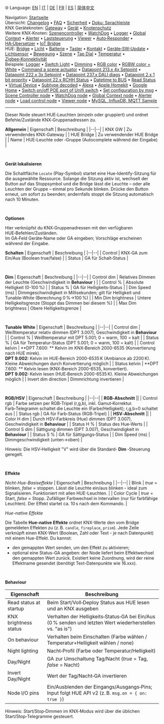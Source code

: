🌐 Language: [EN](/node-red-contrib-knx-ultimate/wiki/HUE+Light) | [IT](/node-red-contrib-knx-ultimate/wiki/it-HUE+Light) | [DE](/node-red-contrib-knx-ultimate/wiki/de-HUE+Light) | [FR](/node-red-contrib-knx-ultimate/wiki/fr-HUE+Light) | [ES](/node-red-contrib-knx-ultimate/wiki/es-HUE+Light) | [简体中文](/node-red-contrib-knx-ultimate/wiki/zh-CN-HUE+Light)

<!-- NAV START -->
Navigation: [Startseite](https://supergiovane.github.io/node-red-contrib-knx-ultimate/wiki/de-Home)  
Übersicht: [Changelog](https://github.com/Supergiovane/node-red-contrib-knx-ultimate/blob/master/CHANGELOG.md) • [FAQ](https://supergiovane.github.io/node-red-contrib-knx-ultimate/wiki/de-FAQ-Troubleshoot) • [Sicherheit](https://supergiovane.github.io/node-red-contrib-knx-ultimate/wiki/de-SECURITY) • [Doku: Sprachleiste](https://supergiovane.github.io/node-red-contrib-knx-ultimate/wiki/de-Docs-Language-Bar)  
KNX Geräteknoten: [Gateway](https://supergiovane.github.io/node-red-contrib-knx-ultimate/wiki/de-Gateway-configuration) • [Gerät](https://supergiovane.github.io/node-red-contrib-knx-ultimate/wiki/de-Device) • [Knotenschutz](https://supergiovane.github.io/node-red-contrib-knx-ultimate/wiki/de-Protections)  
Weitere KNX‑Knoten: [Szenencontroller](https://supergiovane.github.io/node-red-contrib-knx-ultimate/wiki/de-SceneController-Configuration) • [WatchDog](https://supergiovane.github.io/node-red-contrib-knx-ultimate/wiki/de-WatchDog-Configuration) • [Logger](https://supergiovane.github.io/node-red-contrib-knx-ultimate/wiki/de-Logger-Configuration) • [Global Context](https://supergiovane.github.io/node-red-contrib-knx-ultimate/wiki/de-GlobalVariable) • [Alerter](https://supergiovane.github.io/node-red-contrib-knx-ultimate/wiki/de-Alerter-Configuration) • [Laststeuerung](https://supergiovane.github.io/node-red-contrib-knx-ultimate/wiki/de-LoadControl-Configuration) • [Viewer](https://supergiovane.github.io/node-red-contrib-knx-ultimate/wiki/de-knxUltimateViewer) • [Auto‑Responder](https://supergiovane.github.io/node-red-contrib-knx-ultimate/wiki/de-KNXAutoResponder) • [HA‑Übersetzer](https://supergiovane.github.io/node-red-contrib-knx-ultimate/wiki/de-HATranslator) • [IoT Bridge](https://supergiovane.github.io/node-red-contrib-knx-ultimate/wiki/de-IoT-Bridge-Configuration)  
HUE: [Bridge](https://supergiovane.github.io/node-red-contrib-knx-ultimate/wiki/de-HUE+Bridge+configuration) • [Licht](https://supergiovane.github.io/node-red-contrib-knx-ultimate/wiki/de-HUE+Light) • [Batterie](https://supergiovane.github.io/node-red-contrib-knx-ultimate/wiki/de-HUE+Battery) • [Taster](https://supergiovane.github.io/node-red-contrib-knx-ultimate/wiki/de-HUE+Button) • [Kontakt](https://supergiovane.github.io/node-red-contrib-knx-ultimate/wiki/de-HUE+Contact+sensor) • [Geräte‑SW‑Update](https://supergiovane.github.io/node-red-contrib-knx-ultimate/wiki/de-HUE+Device+software+update) • [Lichtsensor](https://supergiovane.github.io/node-red-contrib-knx-ultimate/wiki/de-HUE+Light+sensor) • [Bewegung](https://supergiovane.github.io/node-red-contrib-knx-ultimate/wiki/de-HUE+Motion) • [Szene](https://supergiovane.github.io/node-red-contrib-knx-ultimate/wiki/de-HUE+Scene) • [Tap Dial](https://supergiovane.github.io/node-red-contrib-knx-ultimate/wiki/de-HUE+Tapdial) • [Temperatur](https://supergiovane.github.io/node-red-contrib-knx-ultimate/wiki/de-HUE+Temperature+sensor) • [Zigbee‑Konnektivität](https://supergiovane.github.io/node-red-contrib-knx-ultimate/wiki/de-HUE+Zigbee+connectivity)  
Beispiele: [Logger](https://supergiovane.github.io/node-red-contrib-knx-ultimate/wiki/de-Logger-Sample) • [Switch Light](https://supergiovane.github.io/node-red-contrib-knx-ultimate/wiki/-Sample---Switch-light) • [Dimming](https://supergiovane.github.io/node-red-contrib-knx-ultimate/wiki/-Sample---Dimming) • [RGB color](https://supergiovane.github.io/node-red-contrib-knx-ultimate/wiki/-Sample---RGB-Color) • [RGBW color + White](https://supergiovane.github.io/node-red-contrib-knx-ultimate/wiki/-Sample---RGBW-Color-plus-White) • [Command a scene actuator](https://supergiovane.github.io/node-red-contrib-knx-ultimate/wiki/-Sample---Control-a-scene-actuator) • [Datapoint 213.x 4x Setpoint](https://supergiovane.github.io/node-red-contrib-knx-ultimate/wiki/-Sample---DPT213) • [Datapoint 222.x 3x Setpoint](https://supergiovane.github.io/node-red-contrib-knx-ultimate/wiki/-Sample---DPT222) • [Datapoint 237.x DALI diags](https://supergiovane.github.io/node-red-contrib-knx-ultimate/wiki/-Sample---DPT237) • [Datapoint 2.x 1 bit proprity](https://supergiovane.github.io/node-red-contrib-knx-ultimate/wiki/-Sample---DPT2) • [Datapoint 22.x RCHH Status](https://supergiovane.github.io/node-red-contrib-knx-ultimate/wiki/-Sample---DPT22) • [Datetime to BUS](https://supergiovane.github.io/node-red-contrib-knx-ultimate/wiki/-Sample---DateTime-to-BUS) • [Read Status](https://supergiovane.github.io/node-red-contrib-knx-ultimate/wiki/-Sample---Read-value-from-Device) • [Virtual Device](https://supergiovane.github.io/node-red-contrib-knx-ultimate/wiki/-Sample---Virtual-Device) • [Subtype decoded](https://supergiovane.github.io/node-red-contrib-knx-ultimate/wiki/-Sample---Subtype) • [Alexa](https://supergiovane.github.io/node-red-contrib-knx-ultimate/wiki/-Sample---Alexa) • [Apple Homekit](https://supergiovane.github.io/node-red-contrib-knx-ultimate/wiki/-Sample---Apple-Homekit) • [Google Home](https://supergiovane.github.io/node-red-contrib-knx-ultimate/wiki/-Sample---Google-Assistant) • [Switch on/off POE port of Unifi switch](https://supergiovane.github.io/node-red-contrib-knx-ultimate/wiki/-Sample---UnifiPOE) • [Set configuration by msg](https://supergiovane.github.io/node-red-contrib-knx-ultimate/wiki/-Sample-setConfig) • [Scene Controller node](https://supergiovane.github.io/node-red-contrib-knx-ultimate/wiki/Sample-Scene-Node) • [WatchDog node](https://supergiovane.github.io/node-red-contrib-knx-ultimate/wiki/-Sample---WatchDog) • [Global Context node](https://supergiovane.github.io/node-red-contrib-knx-ultimate/wiki/SampleGlobalContextNode) • [Alerter node](https://supergiovane.github.io/node-red-contrib-knx-ultimate/wiki/SampleAlerter) • [Load control node](https://supergiovane.github.io/node-red-contrib-knx-ultimate/wiki/SampleLoadControl) • [Viewer node](https://supergiovane.github.io/node-red-contrib-knx-ultimate/wiki/knxUltimateViewer) • [MySQL, InfluxDB, MQTT Sample](https://supergiovane.github.io/node-red-contrib-knx-ultimate/wiki/Sample-KNX2MQTT-KNX2MySQL-KNX2InfluxDB)
<!-- NAV END -->

---

<p>Dieser Node steuert HUE‑Leuchten (einzeln oder gruppiert) und ordnet Befehle/Zustände KNX‑Gruppenadressen zu.</p>

**Allgemein**
| Eigenschaft | Beschreibung |
|--|--|
| KNX GW | Zu verwendendes KNX‑Gateway |
| HUE Bridge | Zu verwendender HUE Bridge |
| Name | HUE‑Leuchte oder ‑Gruppe (Autocomplete während der Eingabe) |

<br/>

**Gerät lokalisieren**

Die Schaltfläche `Locate` (Play-Symbol) startet eine Hue-Identify-Sitzung für die ausgewählte Ressource. Solange die Sitzung aktiv ist, wechselt der Button auf das Stoppsymbol und die Bridge lässt die Leuchte – oder alle Leuchten der Gruppe – einmal pro Sekunde blinken. Drücke den Button erneut, um sofort zu beenden; andernfalls stoppt die Sitzung automatisch nach 10 Minuten.

<br/>

**Optionen**

Hier verknüpfst du KNX‑Gruppenadressen mit den verfügbaren HUE‑Befehlen/Zuständen.<br/>
Im GA‑Feld Geräte‑Name oder GA eingeben; Vorschläge erscheinen während der Eingabe.

**Schalten**
| Eigenschaft | Beschreibung |
|--|--|
| Control | KNX‑GA zum Ein/Aus (Boolean true/false) |
| Status | GA für Schalt‑Status |

<br/>

**Dim**
| Eigenschaft | Beschreibung |
|--|--|
| Control dim | Relatives Dimmen der Leuchte (Geschwindigkeit in **Behaviour** ) |
| Control % | Absolute Helligkeit (0-100 %) |
| Status % | GA für Helligkeits‑Status |
| Dim Speed (ms) | Dimmgeschwindigkeit in Millisekunden; gilt für Helligkeit und Tunable‑White (Berechnung 0 %→100 %) |
| Min Dim brightness | Untere Helligkeitsgrenze (Stoppt das Dimmen bei diesem %) |
| Max Dim brightness | Obere Helligkeitsgrenze |

<br/>

**Tunable White**
| Eigenschaft | Beschreibung |
|--|--|
| Control dim | Weißtemperatur relativ dimmen (DPT 3.007), Geschwindigkeit in **Behaviour** |
| Control % | Weißtemperatur mit DPT 5.001; 0 = warm, 100 = kalt |
| Status % | GA für Temperatur‑Status (DPT 5.001; 0 = warm, 100 = kalt) |
| Control kelvin | **DPT 7.600: ** Kelvin im KNX‑Bereich 2000-6535 (Konvertierung nach HUE mirek).<br/>**DPT 9.002:** Kelvin im HUE‑Bereich 2000-6535 K (Ambiance ab 2200 K). Kleine Abweichungen durch Konvertierung möglich |
| Status kelvin | **DPT 7.600: ** Kelvin lesen (KNX‑Bereich 2000-6535, konvertiert).<br/>**DPT 9.002:** Kelvin lesen (HUE‑Bereich 2000-6535 K). Kleine Abweichungen möglich |
| Invert dim direction | Dimmrichtung invertieren |

<br/>

**RGB/HSV**
| Eigenschaft | Beschreibung |
|--|--|
| **RGB‑Abschnitt** ||
| Control rgb | Farbe setzen per RGB‑Tripel (r,g,b), inkl. Gamut‑Korrektur. Farb‑Telegramm schaltet die Leuchte ein (Farbe/Helligkeit); r,g,b=0 schaltet aus |
| Status rgb | GA für Farb‑Status (RGB‑Tripel) |
| **HSV‑Abschnitt** ||
| Color H dim | Durch HSV‑Farbkreis (Hue) dimmen (DPT 3.007), Geschwindigkeit in **Behaviour** |
| Status H % | Status des Hue‑Werts |
| Control S dim | Sättigung dimmen (DPT 3.007), Geschwindigkeit in **Behaviour** |
| Status S % | GA für Sättigungs‑Status |
| Dim Speed (ms) | Dimmgeschwindigkeit (unten→oben) |

Hinweis: Die HSV‑Helligkeit "V" wird über die Standard‑ **Dim** ‑Steuerung geregelt.

<br/>

**Effekte**

_Nicht-Hue-Basiseffekte_
| Eigenschaft | Beschreibung |
|--|--|
| Blink | _true_ = blinken, _false_ = stoppen. Lässt die Leuchte ein/aus blinken - ideal zum Signalisieren. Funktioniert mit allen HUE-Leuchten. |
| Color Cycle | _true_ = Start, _false_ = Stopp. Zufälliger Farbwechsel in Intervallen (nur für farbfähige Leuchten). Der Effekt startet ca. 10 s nach dem Kommando. |

_Hue-native Effekte_

Die Tabelle **Hue-native Effekte** ordnet KNX-Werte den vom Bridge gemeldeten Effekten zu (z. B. `candle`, `fireplace`, `prism`). Jede Zeile verknüpft einen KNX-Wert (Boolean, Zahl oder Text - je nach Datenpunkt) mit einem Hue-Effekt. Du kannst:

- den gemappten Wert senden, um den Effekt zu aktivieren;
- optional eine Status-GA angeben: der Node liefert beim Effektwechsel den gemappten Wert zurück. Existiert keine Zuordnung, wird der reine Effektname gesendet (benötigt Text-Datenpunkte wie 16.xxx).

<br/>

**Behaviour**

| Eigenschaft | Beschreibung |
|--|--|
| Read status at startup | Beim Start/Voll‑Deploy Status aus HUE lesen und an KNX ausgeben |
| KNX brightness status | Verhalten der Helligkeits‑Status‑GA bei Ein/Aus (0 % senden und letzten Wert wiederherstellen vs. "as is") |
| On behaviour | Verhalten beim Einschalten (Farbe wählen / Temperatur+Helligkeit wählen / none) |
| Night lighting | Nacht‑Profil (Farbe oder Temperatur/Helligkeit) |
| Day/Night | GA zur Umschaltung Tag/Nacht (_true_ = Tag, _false_ = Nacht) |
| Invert Day/Night | Wert der Tag/Nacht‑GA invertieren |
| Node I/O pins | Ein/Ausblenden der Eingangs/Ausgangs‑Pins; Input folgt HUE API v2 (z. B. <code>msg.on = { on: true }</code>) |

Hinweis: Start/Stop‑Dimmen im KNX‑Modus wird über die üblichen Start/Stop‑Telegramme gesteuert.

<br/>
